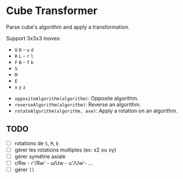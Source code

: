 # Cube Transformer

Parse cube's algorithm and apply a transformation.

Support 3x3x3 moves:

* `U` `D` - `u` `d`
* `R` `L` - `r` `l`
* `F` `B` - `f` `b`
* `S`
* `M`
* `E`
* `x` `y` `z`


- `oppositeAlgorithm(algorithm)`: Opposite algorithm.
- `reverseAlgorithm(algorithm)`: Reverse an algorithm.
- `rotateAlgorithm(algorithm, axe)`: Apply a rotation on an algorithm.

## TODO

- [ ] rotations de `S`, `M`, `E`
- [ ] gérer les rotations multiples (ex: x2 ou xy)
- [ ] gérer symétrie axiale
- [ ] r/Rw - r'/Rw' - u/Uw - u'/Uw'- ...
- [ ] gérer `[]`
